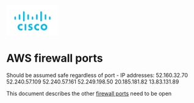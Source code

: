 ![Cisco Logo](images/cisco.png)
# AWS firewall ports 

Should be assumed safe regardless of port - IP addresses:
52.160.32.70
52.240.57.109
52.240.57.161
52.249.198.50
20.185.181.82
13.83.131.89


This document describes the other [firewall ports](https://www.cisco.com/c/en/us/td/docs/routers/sdwan/configuration/sdwan-xe-gs-book/cisco-sd-wan-overlay-network-bringup.html#c_Firewall_Ports_for_Viptela_Deployments_8690.xml) need to be open